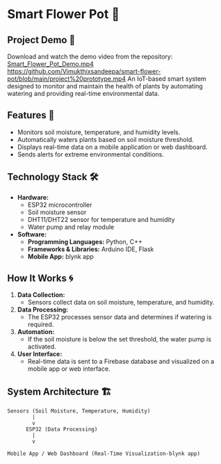 # Smart Flower Pot 🌼

## Project Demo 🎥

Download and watch the demo video from the repository:  
[Smart_Flower_Pot_Demo.mp4](https://github.com/Vimukthixsandeepa/smart-flower-pot/blob/main/project%20prototype.mp4)
https://github.com/Vimukthixsandeepa/smart-flower-pot/blob/main/project%20prototype.mp4
An IoT-based smart system designed to monitor and maintain the health of plants by automating watering and providing real-time environmental data.

## Features 🚀
- Monitors soil moisture, temperature, and humidity levels.
- Automatically waters plants based on soil moisture threshold.
- Displays real-time data on a mobile application or web dashboard.
- Sends alerts for extreme environmental conditions.

## Technology Stack 🛠️
- **Hardware:**
  - ESP32 microcontroller
  - Soil moisture sensor
  - DHT11/DHT22 sensor for temperature and humidity
  - Water pump and relay module
- **Software:**
  - **Programming Languages:** Python, C++
  - **Frameworks & Libraries:** Arduino IDE, Flask
  - **Mobile App:** blynk app

## How It Works 🌀
1. **Data Collection:**
   - Sensors collect data on soil moisture, temperature, and humidity.
2. **Data Processing:**
   - The ESP32 processes sensor data and determines if watering is required.
3. **Automation:**
   - If the soil moisture is below the set threshold, the water pump is activated.
4. **User Interface:**
   - Real-time data is sent to a Firebase database and visualized on a mobile app or web interface.

## System Architecture 🏗️
```text
Sensors (Soil Moisture, Temperature, Humidity)
        |
        v
      ESP32 (Data Processing)
        |
        v

Mobile App / Web Dashboard (Real-Time Visualization-blynk app)
